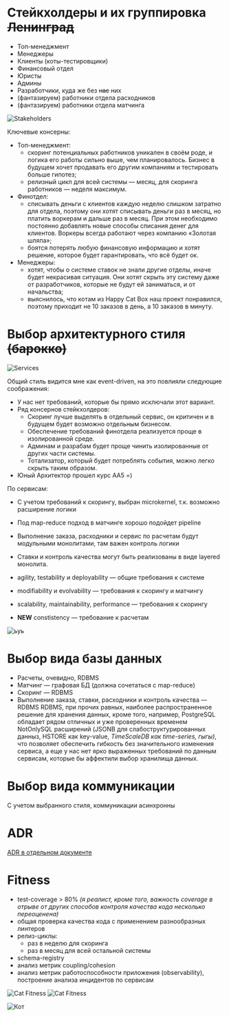 # Стейкхолдеры и их группировка ~~Ленинград~~

- Топ-менеджмент
- Менеджеры
- Клиенты (коты-тестировщики)
- Финансовый отдел
- Юристы
- Админы
- Разработчики, куда же без ~~нас~~ них
- (фантазируем) работники отдела расходников
- (фантазируем) работники отдела матчинга

![Stakeholders](figures/stakeholders.drawio.png)

Ключевые консерны:
- Топ-менеджмент:
  - скоринг потенциальных работников уникален в своём роде, и логика его работы сильно выше, чем планировалось. Бизнес в будущем хочет продавать его другим компаниям и тестировать больше гипотез;
  - релизный цикл для всей системы — месяц, для скоринга работников — неделя максимум.
- Финотдел: 
  - списывать деньги с клиентов каждую неделю слишком затратно для отдела, поэтому они хотят списывать деньги раз в месяц, но платить воркерам и дальше раз в месяц. При этом необходимо постоянно добавлять новые способы списания денег для клиентов. Воркеры всегда работают через компанию «Золотая шляпа»;
  - боятся потерять любую финансовую информацию и хотят решение, которое будет гарантировать, что всё будет ок.
- Менеджеры:
    - хотят, чтобы о системе ставок не знали другие отделы, иначе будет некрасивая ситуация. Они хотят скрыть эту систему даже от разработчиков, которые не будут ей заниматься, и от начальства;
    - выяснилось, что котам из Happy Cat Box наш проект понравился, поэтому приходит не 10 заказов в день, а 10 заказов в минуту.

# Выбор архитектурного стиля ~~(барокко)~~
![Services](figures/services-style.drawio.png)

Общий стиль видится мне как event-driven, на это повлияли следующие соображения:
- У нас нет требований, которые бы прямо исключали этот вариант.
- Ряд консернов стейкхолдеров:
  - Скоринг лучше выделять в отдельный сервис, он критичен и в будущем будет возможно отдельным бизнесом.
  - Обеспечение требований финотдела реализуется проще в изолированной среде.
  - Админам и разрабам будет проще чинить изолированные от других части системы.
  - Тотализатор, который будет потреблять события, можно легко скрыть таким образом.
- Юный Архитектор прошел курс АА5 =)

По сервисам:
- С учетом требований к скорингу, выбран microkernel, т.к. возможно расширение логики
- Под map-reduce подход в матчинге хорошо подойдет pipeline
- Выполнение заказа, расходники и сервис по расчетам будут модульными монолитами, там важен контроль логики
- Ставки и контроль качества могут быть реализованы в виде layered монолита.

- agility, testability и deployability — общие требования к системе
- modifiability и evolvability — требования к скорингу и матчингу
- scalability, maintainability, performance — требования к скорингу
- **NEW** constistency — требование к расчетам

![ьуь](figures/meme1.png)

# Выбор вида базы данных
- Расчеты, очевидно, RDBMS
- Матчинг — графовая БД (должна сочетаться с map-reduce)
- Скоринг — RDBMS
- Выполнение заказа, ставки, расходники и контроль качества — RDBMS
RDBMS, при прочих равных, наиболее распространенное решение для хранения данных, кроме того, например, PostgreSQL обладает рядом отличных и уже проверенных временем NotOnlySQL расширений (JSONB для слабоструктурированных данныз, HSTORE как key-value, *TimeScaleDB как time-series, гыгы)*, что позволяет обеспечить гибкость без значительного изменения сервиса, а еще у нас нет ярко выраженных требований по данным сервисам, которые бы аффектили выбор хранилища данных.

# Выбор вида коммуникации

С учетом выбранного стиля, коммуникации асинхронны

# ADR

[ADR в отдельном документе](adr.md)

# Fitness

- test-coverage > 80% *(я реалист, кроме того, важность coverage в отрыве от других способов контроля качества кода несколько переоценена)*
- общая проверка качества кода с применением разнообразных линтеров
- релиз-циклы:
  - раз в неделю для скоринга
  - раз в месяц для всей остальной системы
- schema-registry
- анализ метрик coupling/cohesion
- анализ метрик работоспособности приложения (observability), построение анализа инцидентов по сервисам

![Cat Fitness](figures/cat_fitness2.png)
![Cat Fitness](figures/cat_fitness.png)


![Кот](figures/meme2.png)